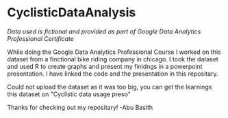 # CyclisticDataAnalysis
*Data used is fictional and provided as part of Google Data Analytics Professional Certificate*

While doing the Google Data Analytics Professional Course I worked on this dataset from a finctional bike riding company in chicago. I took the dataset and used R to create graphs and present my finidngs in a powerpoint presentation. I have linked the code and the presentation in this repositary.

Could not upload the dataset as it was too big, you can get the learnings this dataset on "Cyclistic data usage preso"

Thanks for checking out my repositary!
-Abu Basith
